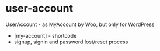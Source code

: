 # user-account
UserAccount - as MyAccount by Woo, but only for WordPress


- [my-account] - shortcode
- signup, signin and password lost/reset process
